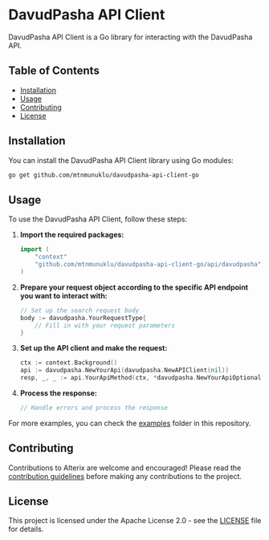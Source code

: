# DavudPasha API Client

DavudPasha API Client is a Go library for interacting with the DavudPasha API.

## Table of Contents

- [Installation](#installation)
- [Usage](#usage)
- [Contributing](#contributing)
- [License](#license)


## Installation

You can install the DavudPasha API Client library using Go modules:

```bash
go get github.com/mtnmunuklu/davudpasha-api-client-go
```

## Usage

To use the DavudPasha API Client, follow these steps:

1. **Import the required packages:**
    ```go
    import (
        "context"
        "github.com/mtnmunuklu/davudpasha-api-client-go/api/davudpasha"
    )
    ```

2. **Prepare your request object according to the specific API endpoint you want to interact with:**
    ```go
    // Set up the search request body
    body := davudpasha.YourRequestType{
        // Fill in with your request parameters
    }
    ```

3. **Set up the API client and make the request:**
    ```go
    ctx := context.Background()
    api := davudpasha.NewYourApi(davudpasha.NewAPIClient(nil))
    resp, _, _ := api.YourApiMethod(ctx, *davudpasha.NewYourApiOptionalParameters().WithBody(body))
    ```

4. **Process the response:**
    ```go
    // Handle errors and process the response
    ```

For more examples, you can check the [examples](examples) folder in this repository.

## Contributing

Contributions to Alterix are welcome and encouraged! Please read the [contribution guidelines](CONTRIBUTING.md) before making any contributions to the project.

## License

This project is licensed under the Apache License 2.0 - see the [LICENSE](LICENSE) file for details.